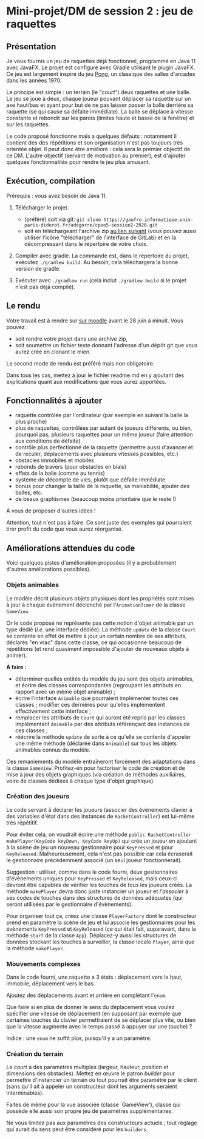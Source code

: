 # Mini-projet/DM de session 2 : jeu de raquettes

## Présentation

Je vous fournis un jeu de raquettes déjà fonctionnel, programmé en Java 11 avec JavaFX. Le projet est configuré avec Gradle utilisant le plugin JavaFX. Ce jeu est largement inspiré du jeu [Pong](https://fr.wikipedia.org/wiki/Pong), un classique des salles d'arcades dans les années 1970.

Le principe est simple : un terrain (le "*court*") deux raquettes et une balle. Le jeu se joue à deux, chaque joueur pouvant déplacer sa raquette sur un axe haut/bas et ayant pour but de ne pas laisser passer la balle derrière sa raquette (se qui cause sa défaite immédiate). La balle se déplace à vitesse constante et rebondit sur les parois (limites haute et basse de la fenêtre) et sur les raquettes.

Le code proposé fonctionne mais a quelques défauts : notamment il contient des des répétitions et son organisation n'est pas toujours très orientée objet. Il peut donc être amélioré : cela sera le premier objectif de ce DM. L'autre objectif (servant de motivation au premier), est d'ajouter quelques fonctionnalités pour rendre le jeu plus amusant.

## Exécution, compilation

Prérequis : vous avez besoin de Java 11.

1. Télécharger le projet.
    - (préféré) soit via git: `git clone https://gaufre.informatique.univ-paris-diderot.fr/adegorre/cpoo5-session2-2020.git`
    - soit en téléchargeant l'archive zip [au lien suivant](https://gaufre.informatique.univ-paris-diderot.fr/adegorre/cpoo5-session2-2020/-/archive/master/cpoo5-session2-2020-master.zip) (vous pouvez aussi utiliser l'icône "télécharger" de l'interface de GitLab) et en la décompressant dans le répertoire de votre choix. 

2. Compiler avec gradle. La commande est, dans le répertoire du projet, exécutez `./gradlew build`. Au besoin, cela téléchargera la bonne version de gradle.

3. Exécuter avec `./gradlew run` (cela inclut `./gradlew build` si le projet n'est pas déjà compilé).

## Le rendu

Votre travail est à rendre sur [sur moodle](https://moodlesupd.script.univ-paris-diderot.fr/mod/assign/view.php?id=248135) avant le 28 juin à minuit. Vous pouvez :
 
 - soit rendre votre projet dans une archive zip, 
 - soit soumettre un fichier texte donnant l'adresse d'un dépôt git que vous aurez créé en clonant le mien.
 
 Le second mode de rendu est préféré mais non obligatoire.
 
 Dans tous les cas, mettez à jour le fichier readme.md en y ajoutant des explications quant aux modifications que vous aurez apportées.

## Fonctionnalités à ajouter

- raquette contrôlée par l'ordinateur (par exemple en suivant la balle la plus proche)
- plus de raquettes, contrôlées par autant de joueurs différents, ou bien, pourquoi pas, plusieurs raquettes pour un même joueur (faire attention aux conditions de défaite) 
- contrôle plus perfectionné de la raquette (permettre aussi d'avancer et de reculer, déplacements avec plusieurs vitesses possibles, etc.)
- obstacles immobiles et mobiles
- rebonds de travers (pour obstacles en biais)
- effets de la balle (comme au tennis)
- système de décompte de vies, plutôt que défaite immédiate
- bonus pour changer la taille de la raquette, sa maniabilité, ajouter des balles, etc.
- de beaux graphismes (beaucoup moins prioritaire que le reste !)

À vous de proposer d'autres idées !

Attention, tout n'est pas à faire. Ce sont juste des exemples qui pourraient tirer profit du code que vous aurez réorganisé.

## Améliorations attendues du code

Voici quelques pistes d'amélioration proposées (il y a probablement d'autres améliorations possibles).

### Objets animables

Le modèle décrit plusieurs objets physiques dont les propriétés sont mises à jour à chaque évènement déclenché par l'`AnimationTimer` de la classe `GameView`.

Or le code proposé ne représente pas cette notion d'objet animable par un type dédié (*i.e.* une interface dédiée). La méthode `update` de la classe `Court` se contente en effet de mettre à jour un certain nombre de ses attributs, déclarés "en vrac" dans cette classe, ce qui occasionne beaucoup de répétitions (et rend quasiment impossible d'ajouter de nouveaux objets à animer).

**À faire :**

- déterminer quelles entités du modèle du jeu sont des objets animables, et écrire des classes correspondantes (regroupant les attributs en rapport avec un même objet animable) ;
- écrire l'interface `Animable` que pourraient implémenter toutes ces classes ; modifier ces dernières pour qu'elles implémentent effectivement cette interface ;
- remplacer les attributs de `Court` qui auront été repris par les classes implémentant `Animable` par des attributs référençant des instances de ces classes ;
- réécrire la méthode `update` de sorte à ce qu'elle se contente d'appeler une même méthode (déclarée dans `Animable`) sur tous les objets animables connus du modèle.

Ces remaniements du modèle entraîneront forcément des adaptations dans la classe `GameView`. Profitez-en pour factoriser le code de création et de mise à jour des objets graphiques (via création de méthodes auxiliaires, voire de classes dédiées à chaque type d'objet graphique).

### Création des joueurs

Le code servant à déclarer les joueurs (associer des évènements clavier à des variables d'état dans des instances de `RacketController`) est lui-même très répétitif.

Pour éviter cela, on voudrait écrire une méthode `public RacketController makePlayer(KeyCode keyDown, KeyCode keyUp)` qui crée un joueur en ajoutant à la scène de jeu un nouveau gestionnaire pour `KeyPressed` et pour `KeyReleased`. Malheureusement, cela n'est pas possible car cela écraserait le gestionnaire précédemment associé (un seul joueur fonctionnerait).

Suggestion : utiliser, comme dans le code fourni, deux gestionnaires d'évènements uniques pour `KeyPressed` et `KeyReleased`, mais ceux-ci devront être capables de vérifier les touches de tous les joueurs créés. La méthode `makePlayer` devra donc juste instancier un joueur et *l'associer* à ses codes de touches dans des structures de données adéquates (qui seront utilisées par le gestionnaire d'évènements).

Pour organiser tout ça, créez une classe `PlayerFactory` dont le constructeur prend en paramètre la scène de jeu et lui associe les gestionnaires pour les évènements `KeyPressed` et `KeyReleased` (ce qui était fait, auparavant, dans la méthode `start` de la classe `App`). Déplacez-y aussi les structures de données stockant les touches à surveiller, la classe locale `Player`, ainsi que la méthode `makePlayer`.

### Mouvements complexes

Dans le code fourni, une raquette a 3 états : déplacement vers le haut, immobile, déplacement vers le bas.

Ajoutez des déplacements avant et arrière en complétant l'`enum`.

Que faire si en plus de donner le sens du déplacement vous voulez spécifier une vitesse de déplacement (en supposant par exemple que certaines touches du clavier permettraient de se déplacer plus vite, ou bien que la vitesse augmente avec le temps passé à appuyer sur une touche) ?

Indice : une `enum` ne suffit plus, puisqu'il y a un paramètre.

### Création du terrain

Le *court* a des paramètres multiples (largeur, hauteur, position et dimensions des obstacles).
Mettez en œuvre le patron *builder* pour permettre d'instancier un terrain où tout pourrait être paramétré par le client (sans qu'il ait à appeler un constructeur dont les arguments seraient interminables).

Faites de même pour la vue associée (classe `GameView'), classe qui possède elle aussi son propre jeu de paramètres supplémentaires.

Ne vous limitez pas aux paramètres des constructeurs actuels ; tout réglage qui aurait du sens peut être considéré pour les `builders`.

